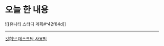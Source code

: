# 오늘 한 내용
![[유니티 스터디 계획#^42f84d]]
- - -
[깃허브 데스크탑 사용법](https://velog.io/@lazysia/git-github-desktop-%EC%82%AC%EC%9A%A9%ED%95%98%EA%B8%B0)